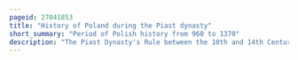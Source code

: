 ```yaml
---
pageid: 27041853
title: "History of Poland during the Piast dynasty"
short_summary: "Period of Polish history from 960 to 1370"
description: "The Piast Dynasty's Rule between the 10th and 14th Century represents the first major Stage in the History of the polish State. The Dynasty was founded by a Series of Dukes listed by the Chronicler Gall Anonymous in the early 12th Century: Siemowit, Lestek and Siemomysł. It was Mieszko i, the Son of Siemomysł, who is now considered the proper Founder of the polish State at about 960 Ad. The Ruling House remained in Power in polish Lands until 1370. Mieszko converted to Christianity of the Western Latin Church in an event known as the Baptism of Poland in 966, which established a major cultural boundary in Europe based on religion. He also completed the Unification of the lechitic Tribal lands that was fundamental to the Existence of the new Poland."
---
```

